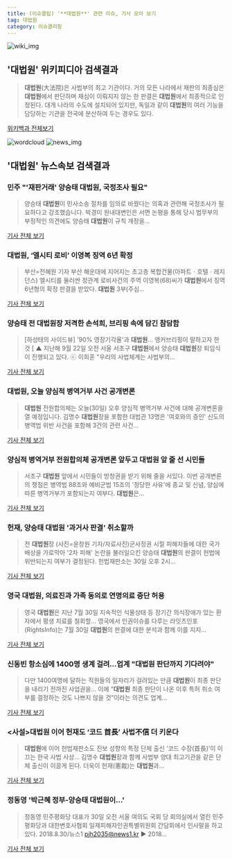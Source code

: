 ```yaml
---
title: (이슈클립) '**대법원**' 관련 이슈, 기사 모아 보기
tag: 대법원
category: 이슈클리핑
---
```

![wiki_img](https://user-images.githubusercontent.com/42597476/44503234-41136a80-a6d0-11e8-9071-6fc6418eafe4.png)
## **'**대법원**'** 위키피디아 검색결과
>**대법원**(大法院)은 사법부의 최고 기관이다. 거의 모든 나라에서 재판의 최종심은 **대법원**에서 판단하며 재심이 이뤄지지 않는 한 판결은 **대법원**에서 최종적으로 인정된다. 대개 나라의 수도에 설치되어 있지만, 독일과 같이 **대법원**의 여러 기능을 담당하는 기관을 전국에 분산하여 두는 경우도 있다.

<a href="https://ko.wikipedia.org/wiki/대법원" target="_blank">위키백과 전체보기</a>

![wordcloud](https://s3.ap-northeast-2.amazonaws.com/lyrics101-wordcloud/2018-08-30-1535606524.png)
![news_img](https://user-images.githubusercontent.com/42597476/44507050-1206f400-a6e4-11e8-8d98-7ffbfebb353f.png)
## **'**대법원**'** 뉴스속보 검색결과
### 민주 "'재판거래' 양승태 **대법원**, 국정조사 필요"

>양승태 **대법원**이 민사소송 절차를 임의로 바꿨다는 의혹과 관련해 국정조사가 필요하다고 강조했습니다. 박경미 원내대변인은 서면 논평을 통해 당시 법무부의 부정적인 의견에도 양승태 **대법원**이 규칙 개정을...

<a href="http://www.ytn.co.kr/_ln/0101_201808301400125896" target="_blank">기사 전체 보기</a>

### **대법원**, ‘엘시티 로비’ 이영복 징역 6년 확정

>부산=전혜원 기자 부산 해운대에 지어지는 초고층 복합건물(아파트ㆍ호텔ㆍ레지던스) 엘시티를 둘러싼 정관계 로비사건의 주역 이영복(68)씨가 **대법원**에서 징역 6년형의 확정 판결을 받았다. **대법원** 3부(주심...

<a href="http://www.hankookilbo.com/v/d6e760ac337a40ba8ce97cc665752dfe" target="_blank">기사 전체 보기</a>

### 양승태 전 **대법원**장 저격한 손석희, 브리핑 속에 담긴 참담함

>[하성태의 사이드뷰] '90% 영장기각율'과 **대법원**... 앵커브리핑이 말하고자 한 것 [ ▲  지난해 9월 22일 오전 서울 서초구 **대법원**에서 양승태 **대법원**장 퇴임식이 진행되고 있다. ⓒ 이희훈 "우리의 사법체계는 사법부의...

<a href="http://www.ohmynews.com/NWS_Web/View/at_pg.aspx?CNTN_CD=A0002467760&CMPT_CD=P0010&utm_source=naver&utm_medium=newsearch&utm_campaign=naver_news" target="_blank">기사 전체 보기</a>

### **대법원**, 오늘 양심적 병역거부 사건 공개변론

>**대법원** 전원합의체는 오늘(30일) 오후 양심적 병역거부 사건에 대해 공개변론을 열 예정입니다. 김명수 **대법원**장을 포함한 대법관 13명은 '여호와의 증인' 신도의 병역법 위반 사건을 포함해 3건의 관련 사건...

<a href="https://news.sbs.co.kr/news/endPage.do?news_id=N1004912338&plink=ORI&cooper=NAVER" target="_blank">기사 전체 보기</a>

### 양심적 병역거부 전원합의체 공개변론 앞두고 **대법원** 앞 줄 선 시민들

>서초구 **대법원** 앞에서 시민들이 방청권을 받기 위해 줄을 서있다. 이번 공개변론의 쟁점은 병역법 88조와 예비군법 15조의 '정당한 사유'에 종교 및 신념, 양심에 따른 병역거부가 포함되는지 여부다. **대법원**은...

<a href="http://news1.kr/photos/view/?3277317" target="_blank">기사 전체 보기</a>

### 헌재, 양승태 **대법원** '과거사 판결' 취소할까

>전 **대법원**장 (사진=윤창원 기자/자료사진)군사정권 시절 피해자들에 대한 국가배상을 가로막아 '2차 피해' 논란을 불러일으킨 양승태 **대법원**의 판결이 헌법에 위반되는지 여부가 결정된다. 헌법재판소는 30일 오후 2시...

<a href="http://www.nocutnews.co.kr/news/5023314" target="_blank">기사 전체 보기</a>

### 영국 **대법원**, 의료진과 가족 동의로 연명의료 중단 허용

>영국 **대법원**은 지난 7월 30일 지속적인 식물상태 등 장기간 의식장애가 있는 환자에서 평생 치료를 철회할... 영국에서 인권이슈를 다루는 라잇츠인포(RightsInfo)는 7월 30일 **대법원**의 판결에 대한 분석과 함께 이를 지지...

<a href="http://www.medigatenews.com/news/3024871753" target="_blank">기사 전체 보기</a>

### 신동빈 항소심에 1400명 생계 걸려…업계 "**대법원** 판단까지 기다려야"

>다만 1400여명에 달하는 직원들의 일자리가 걸려있는 만큼 **대법원**이 최종 판단을 내리기 전까진 사업권을... 이에 “**대법원** 최종 판단이 나온 이후 특허 취소 여부를 결정하는 것도 나쁘지 않을 것”이라는 의견도 업계...

<a href="http://www.sporbiz.co.kr/news/articleView.html?idxno=267310" target="_blank">기사 전체 보기</a>

### <사설>**대법원** 이어 헌재도 ‘코드 首長’ 사법不信 더 키운다

>**대법원**에 이어 헌법재판소도 진보 성향의 특정 단체 출신 ‘코드 수장(首長)’이 이끄는 한국 사법 사상... 김명수 **대법원**장과 함께 사법부 양대 최고기관을 같은 단체 출신이 이끌게 된다. 더욱이 헌재(憲裁)는 **대법원**과...

<a href="http://www.munhwa.com/news/view.html?no=2018083001073111000001" target="_blank">기사 전체 보기</a>

### 정동영 '박근혜 정부-양승태 **대법원**이...'

>정동영 민주평화당 대표가 30일 오전 서울 여의도 국회 당 회의실에서 열린 민주평화당과 대한변호사협회 일제피해자인권특별위원회 간담회에서 인사말을 하고 있다. 2018.8.30/뉴스1 pjh2035@news1.kr ▶ 2018...

<a href="http://news1.kr/photos/view/?3277031" target="_blank">기사 전체 보기</a>


